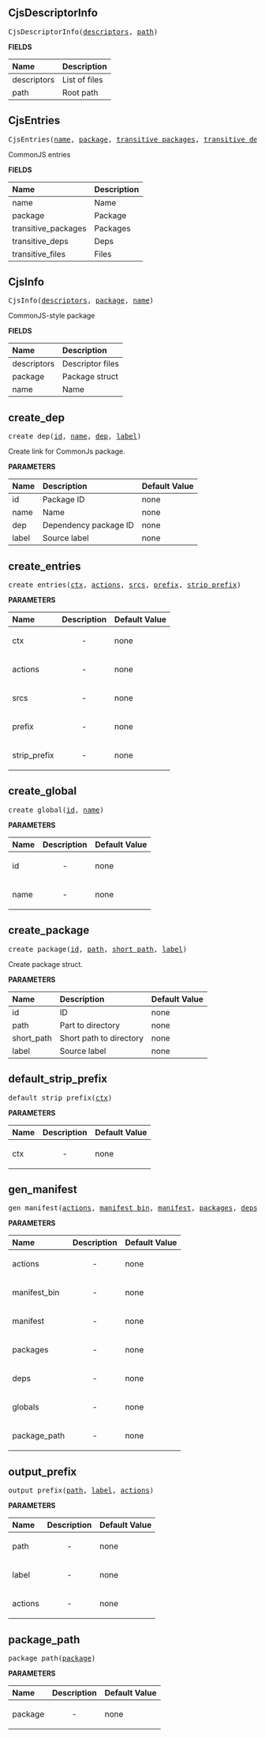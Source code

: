 <!-- Generated with Stardoc: http://skydoc.bazel.build -->

<a id="#CjsDescriptorInfo"></a>

## CjsDescriptorInfo

<pre>
CjsDescriptorInfo(<a href="#CjsDescriptorInfo-descriptors">descriptors</a>, <a href="#CjsDescriptorInfo-path">path</a>)
</pre>

**FIELDS**

| Name                                                  | Description   |
| :---------------------------------------------------- | :------------ |
| <a id="CjsDescriptorInfo-descriptors"></a>descriptors | List of files |
| <a id="CjsDescriptorInfo-path"></a>path               | Root path     |

<a id="#CjsEntries"></a>

## CjsEntries

<pre>
CjsEntries(<a href="#CjsEntries-name">name</a>, <a href="#CjsEntries-package">package</a>, <a href="#CjsEntries-transitive_packages">transitive_packages</a>, <a href="#CjsEntries-transitive_deps">transitive_deps</a>, <a href="#CjsEntries-transitive_files">transitive_files</a>)
</pre>

CommonJS entries

**FIELDS**

| Name                                                           | Description |
| :------------------------------------------------------------- | :---------- |
| <a id="CjsEntries-name"></a>name                               | Name        |
| <a id="CjsEntries-package"></a>package                         | Package     |
| <a id="CjsEntries-transitive_packages"></a>transitive_packages | Packages    |
| <a id="CjsEntries-transitive_deps"></a>transitive_deps         | Deps        |
| <a id="CjsEntries-transitive_files"></a>transitive_files       | Files       |

<a id="#CjsInfo"></a>

## CjsInfo

<pre>
CjsInfo(<a href="#CjsInfo-descriptors">descriptors</a>, <a href="#CjsInfo-package">package</a>, <a href="#CjsInfo-name">name</a>)
</pre>

CommonJS-style package

**FIELDS**

| Name                                        | Description      |
| :------------------------------------------ | :--------------- |
| <a id="CjsInfo-descriptors"></a>descriptors | Descriptor files |
| <a id="CjsInfo-package"></a>package         | Package struct   |
| <a id="CjsInfo-name"></a>name               | Name             |

<a id="#create_dep"></a>

## create_dep

<pre>
create_dep(<a href="#create_dep-id">id</a>, <a href="#create_dep-name">name</a>, <a href="#create_dep-dep">dep</a>, <a href="#create_dep-label">label</a>)
</pre>

Create link for CommonJs package.

**PARAMETERS**

| Name                               | Description           | Default Value |
| :--------------------------------- | :-------------------- | :------------ |
| <a id="create_dep-id"></a>id       | Package ID            | none          |
| <a id="create_dep-name"></a>name   | Name                  | none          |
| <a id="create_dep-dep"></a>dep     | Dependency package ID | none          |
| <a id="create_dep-label"></a>label | Source label          | none          |

<a id="#create_entries"></a>

## create_entries

<pre>
create_entries(<a href="#create_entries-ctx">ctx</a>, <a href="#create_entries-actions">actions</a>, <a href="#create_entries-srcs">srcs</a>, <a href="#create_entries-prefix">prefix</a>, <a href="#create_entries-strip_prefix">strip_prefix</a>)
</pre>

**PARAMETERS**

| Name                                                 | Description               | Default Value |
| :--------------------------------------------------- | :------------------------ | :------------ |
| <a id="create_entries-ctx"></a>ctx                   | <p align="center"> - </p> | none          |
| <a id="create_entries-actions"></a>actions           | <p align="center"> - </p> | none          |
| <a id="create_entries-srcs"></a>srcs                 | <p align="center"> - </p> | none          |
| <a id="create_entries-prefix"></a>prefix             | <p align="center"> - </p> | none          |
| <a id="create_entries-strip_prefix"></a>strip_prefix | <p align="center"> - </p> | none          |

<a id="#create_global"></a>

## create_global

<pre>
create_global(<a href="#create_global-id">id</a>, <a href="#create_global-name">name</a>)
</pre>

**PARAMETERS**

| Name                                | Description               | Default Value |
| :---------------------------------- | :------------------------ | :------------ |
| <a id="create_global-id"></a>id     | <p align="center"> - </p> | none          |
| <a id="create_global-name"></a>name | <p align="center"> - </p> | none          |

<a id="#create_package"></a>

## create_package

<pre>
create_package(<a href="#create_package-id">id</a>, <a href="#create_package-path">path</a>, <a href="#create_package-short_path">short_path</a>, <a href="#create_package-label">label</a>)
</pre>

Create package struct.

**PARAMETERS**

| Name                                             | Description             | Default Value |
| :----------------------------------------------- | :---------------------- | :------------ |
| <a id="create_package-id"></a>id                 | ID                      | none          |
| <a id="create_package-path"></a>path             | Part to directory       | none          |
| <a id="create_package-short_path"></a>short_path | Short path to directory | none          |
| <a id="create_package-label"></a>label           | Source label            | none          |

<a id="#default_strip_prefix"></a>

## default_strip_prefix

<pre>
default_strip_prefix(<a href="#default_strip_prefix-ctx">ctx</a>)
</pre>

**PARAMETERS**

| Name                                     | Description               | Default Value |
| :--------------------------------------- | :------------------------ | :------------ |
| <a id="default_strip_prefix-ctx"></a>ctx | <p align="center"> - </p> | none          |

<a id="#gen_manifest"></a>

## gen_manifest

<pre>
gen_manifest(<a href="#gen_manifest-actions">actions</a>, <a href="#gen_manifest-manifest_bin">manifest_bin</a>, <a href="#gen_manifest-manifest">manifest</a>, <a href="#gen_manifest-packages">packages</a>, <a href="#gen_manifest-deps">deps</a>, <a href="#gen_manifest-globals">globals</a>, <a href="#gen_manifest-package_path">package_path</a>)
</pre>

**PARAMETERS**

| Name                                               | Description               | Default Value |
| :------------------------------------------------- | :------------------------ | :------------ |
| <a id="gen_manifest-actions"></a>actions           | <p align="center"> - </p> | none          |
| <a id="gen_manifest-manifest_bin"></a>manifest_bin | <p align="center"> - </p> | none          |
| <a id="gen_manifest-manifest"></a>manifest         | <p align="center"> - </p> | none          |
| <a id="gen_manifest-packages"></a>packages         | <p align="center"> - </p> | none          |
| <a id="gen_manifest-deps"></a>deps                 | <p align="center"> - </p> | none          |
| <a id="gen_manifest-globals"></a>globals           | <p align="center"> - </p> | none          |
| <a id="gen_manifest-package_path"></a>package_path | <p align="center"> - </p> | none          |

<a id="#output_prefix"></a>

## output_prefix

<pre>
output_prefix(<a href="#output_prefix-path">path</a>, <a href="#output_prefix-label">label</a>, <a href="#output_prefix-actions">actions</a>)
</pre>

**PARAMETERS**

| Name                                      | Description               | Default Value |
| :---------------------------------------- | :------------------------ | :------------ |
| <a id="output_prefix-path"></a>path       | <p align="center"> - </p> | none          |
| <a id="output_prefix-label"></a>label     | <p align="center"> - </p> | none          |
| <a id="output_prefix-actions"></a>actions | <p align="center"> - </p> | none          |

<a id="#package_path"></a>

## package_path

<pre>
package_path(<a href="#package_path-package">package</a>)
</pre>

**PARAMETERS**

| Name                                     | Description               | Default Value |
| :--------------------------------------- | :------------------------ | :------------ |
| <a id="package_path-package"></a>package | <p align="center"> - </p> | none          |
